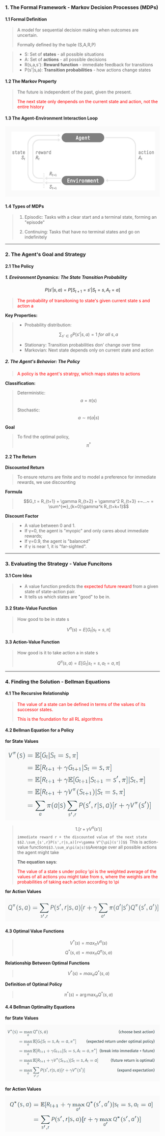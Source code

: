 ### 1. The Formal Framework - Markov Decision Processes (MDPs)
#### 1.1 Formal Definition

>A model for sequential decision making when outcomes are uncertain.
>
>Formally defined by the tuple (S,A,R,P)

>* S: Set of **states** - all possible situations
>* A: Set of **actions** - all possible decisions
>* R(s,a,s'): **Reward function** - immediate feedback for transitions
>* P(s'|s,a): **Transition probabilities** - how actions change states

#### 1.2 The Markov Property

>The future is independent of the past, given the present.
>
><font color="Red">The next state only denpends on the current state and action, not the entire history</font>

#### 1.3 The Agent-Environment Interaction Loop

![](Artificial%20Intelligence/Reinforcement%20Learning/images/interaction%20loop.png)
#### 1.4 Types of MDPs

> 1. Episodic: Tasks with a clear start and a terminal state, forming an "episode"
>
> 2. Continuing: Tasks that have no terminal states and go on indefinitely


***
### 2. The Agent's Goal and Strategy
#### 2.1 The Policy
##### 1. Environment Dynamics: The State Transition Probability
$$P(s'|s,a) = P[S_{t+1}=s' | S_t=s, A_t=a]
$$
><font color="Red">The probability of transitoning to state's given current state s and action a</font>

**Key Properties:**

>* Probability distribution: 
>
>$$\sum_{s'\in S}P(s'|s,a)=1~for~all~s,a$$
>* Stationary: Transition probabilities don' change over time
>* Markovian: Next state depends only on current state and action

##### 2. The Agent's Behavior: The Policy

><font color="Red">A policy is the agent's stratrgy, which maps states to actions</font>

**Classification:**

>Deterministic: $$a = \pi(s)$$
>
>Stochastic: 
>$$a\sim \pi(a|s)$$

**Goal**

>To find the optimal policy, $$\pi^*$$
#### 2.2 The Return

**Discounted Return**

>To ensure returns are finite and to model a preference for immediate rewards, we use discounting

**Formula**

>$$G_t = R_{t+1} + \gamma R_{t+2} + \gamma^2 R_{t+3} +~...~ = \sum^{∞}_{k=0}\gamma^k R_{t+k+1}$$

**Discount** **Factor**

>* A value between 0 and 1. 
>* If γ=0, the agent is "myopic" and only cares about immediate rewards; 
>* If γ=0.9, the agent is "balanced"
>* if γ is near 1, it is "far-sighted".

***
### 3. Evaluating the Strategy - Value Funcitons
#### 3.1 Core Idea

>* A value function predicts the <font color="Red">expected future reward</font> from a given state of state-action pair.
>* It tells us which states are "good" to be in.

#### 3.2 State-Value Function

>How good to be in state s
>
>$$V^{\pi}(s)=E[G_t|s_t=s,\pi]$$

#### 3.3 Action-Value Function

>How good is it to take action a in state s
>
>$$Q^{\pi}(s,a)=E[G_t|s_t=s,a_t=a,\pi]$$

***
### 4. Finding the Solution - Bellman Equations

#### 4.1 The Recursive Relationship

><font color="Red">The value of a state can be defined in terms of the values of its successor states. </font>
>
><font color="Red">This is the foundation for all RL algorithms</font>
#### 4.2 Bellman Equation for a Policy

**for State Values**

![](Artificial%20Intelligence/Reinforcement%20Learning/images/BellmanEquationV.png)
>$$1.[r+\gamma V^{\pi}(s')]$$
>  `immediate reward r + the discounted value of the next state
>$$2.\sum_{s',r}P(s',r|s,a)[r+\gamma V^{\pi}(s')]$$
>  `This is action-value function`
>$$3.\sum_a\pi(a|s)$$
>  `Average over all possible actions the agent might take
>
>**The equation says**:
>
> <font color="red">The value of a state s under policy \pi is the weighted average of the values of all actions you might take from s, where the weights are the probabilities of taking each action according to \pi</font>

**for Action Values**

![](Artificial%20Intelligence/Reinforcement%20Learning/images/BellmanEquationQ.png)

#### 4.3 Optimal Value Functions

>$$V^{\ast}(s)=max_{\pi}V^{\pi}(s)$$
>$$Q^{\ast}(s,a)=max_{\pi}Q^{\pi}(s,a)$$

**Relationship Between Optimal Functions**

>$$V^{\ast}(s)=max_aQ^{\ast}(s,a)$$

**Definition of Optimal Policy**

>$$\pi^{\ast}(s)=\arg\max_{a}Q^{\ast}(s,a)$$
#### 4.4 Bellman Optimality Equations

**for State Values**

![](Artificial%20Intelligence/Reinforcement%20Learning/images/BellmanOptimalityEquationsV.png)

**for Action Values**

![](Artificial%20Intelligence/Reinforcement%20Learning/images/BellmanOptimalityEquationsQ.png)